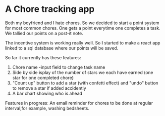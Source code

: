 # A Chore tracking app

Both my boyfriend and I hate chores. 
So we decided to start a point system for most common chores. 
One gets a point everytime one completes a task. 
We tallied our points on a post-it note.

The incentive system is working really well. 
So I started to make a react app linked to a sql database where our points will be saved. 

So far it currently has these features:

1) Chore name
   -input field to change task name
2) Side by side isplay of the number of stars we each have earned (one star for one completed chore)
3) "Count up" button to add a star (with confetti effect) and "undo" button to remove a star if added accidently
4) A bar chart showing who is ahead

Features in progress:
An email reminder for chores to be done at regular interval,for example, washing bedsheets.

